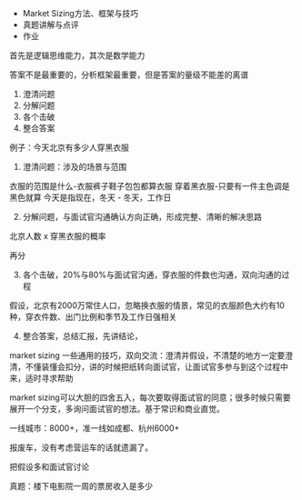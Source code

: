 + Market Sizing方法、框架与技巧
+ 真题讲解与点评
+ 作业

首先是逻辑思维能力，其次是数学能力

答案不是最重要的，分析框架最重要，但是答案的量级不能差的离谱

1. 澄清问题
2. 分解问题
3. 各个击破
4. 整合答案

例子：今天北京有多少人穿黑衣服

1. 澄清问题：涉及的场景与范围

衣服的范围是什么-衣服裤子鞋子包包都算衣服
穿着黑衣服-只要有一件主色调是黑色就算
今天是指现在，冬天 - 冬天，工作日

2. 分解问题，与面试官沟通确认方向正确，形成完整、清晰的解决思路

北京人数 x 穿黑衣服的概率

再分

3. 各个击破，20%与80%与面试官沟通，穿衣服的件数也沟通，双向沟通的过程

假设，北京有2000万常住人口，忽略换衣服的情景，常见的衣服颜色大约有10种，穿衣件数、出门比例和季节及工作日强相关

4. 整合答案，总结汇报，先讲结论，

market sizing 一些通用的技巧，双向交流：澄清并假设，不清楚的地方一定要澄清，不懂装懂会扣分，讲的时候把纸转向面试官，让面试官多参与到这个过程中来，适时寻求帮助

market sizing可以大胆的四舍五入，每次要取得面试官的同意；很多时候只需要展开一个分支，多询问面试官的想法。基于常识和商业直觉。

一线城市：8000+，准一线如成都、杭州6000+



报废车，没有考虑营运车的话就遗漏了。

把假设多和面试官讨论


真题：楼下电影院一周的票房收入是多少

  